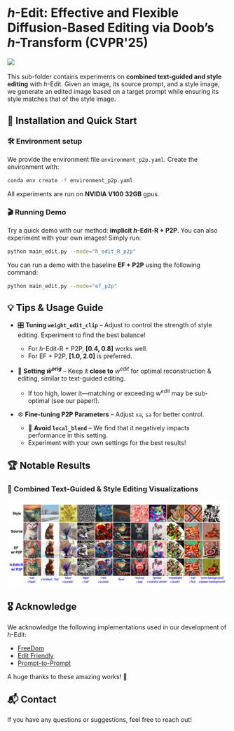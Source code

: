 # *h*-Edit: Effective and Flexible Diffusion-Based Editing via Doob’s *h*-Transform (CVPR'25)

<a href="https://arxiv.org/pdf/2503.02187"><img src="https://img.shields.io/badge/https%3A%2F%2Farxiv.org%2Fabs%2F2503.02187-arxiv-brightred"></a>

This sub-folder contains experiments on **combined text-guided and style editing** with *h*-Edit. Given an image, its source prompt, and a style image, we generate an edited image based on a target prompt while ensuring its style matches that of the style image.

## 🚀 Installation and Quick Start

### 🛠️ Environment setup

We provide the environment file `environment_p2p.yaml`. Create the environment with:  

```bash
conda env create -f environment_p2p.yaml
```

All experiments are run on **NVIDIA V100 32GB** gpus.

### 🎬 Running Demo

Try a quick demo with our method: **implicit *h*-Edit-R + P2P**. You can also experiment with your own images! Simply run: 

```bash
python main_edit.py --mode="h_edit_R_p2p"
```

You can run a demo with the baseline **EF + P2P** using the following command:

```bash
python main_edit.py --mode="ef_p2p"
```

## 💡 Tips & Usage Guide  

- 🎛️ **Tuning `weight_edit_clip`** – Adjust to control the strength of style editing. Experiment to find the best balance!  
  - For *h*-Edit-R + P2P, **[0.4, 0.8]** works well.  
  - For EF + P2P, **[1.0, 2.0]** is preferred.  

- 🔧 **Setting $\hat{w}^{orig}$** – Keep it **close to** $w^{edit}$ for optimal reconstruction & editing, similar to text-guided editing.  
  - If too high, lower it—matching or exceeding $w^{edit}$ may be sub-optimal (see our paper!).

- ⚙️ **Fine-tuning P2P Parameters** – Adjust `xa`, `sa` for better control.  
  - 🚫 **Avoid `local_blend`** – We find that it negatively impacts performance in this setting.
  - Experiment with your own settings for the best results!  

## 🏆 Notable Results  

### 🎨 Combined Text-Guided & Style Editing Visualizations

![](assets/teaser/comparsion_h_edit_R_vs_ef.png)

## 🎖️ Acknowledge

We acknowledge the following implementations used in our development of *h*-Edit:  

- [FreeDom](https://github.com/vvictoryuki/FreeDoM)  
- [Edit Friendly](https://github.com/inbarhub/DDPM_inversion)
- [Prompt-to-Prompt](https://github.com/google/prompt-to-prompt)  

A huge thanks to these amazing works! 🙌 

## 📬 Contact

If you have any questions or suggestions, feel free to reach out!
